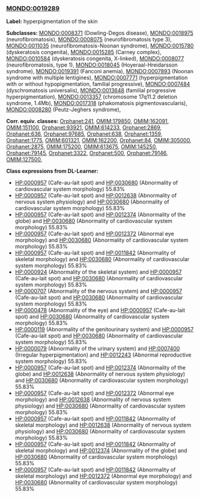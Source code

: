 
### [MONDO:0019289](http://purl.obolibrary.org/obo/MONDO_0019289)
**Label:** hyperpigmentation of the skin

**Subclasses:** [MONDO:0008371](http://purl.obolibrary.org/obo/MONDO_0008371) (Dowling-Degos disease), [MONDO:0018975](http://purl.obolibrary.org/obo/MONDO_0018975) (neurofibromatosis), [MONDO:0008075](http://purl.obolibrary.org/obo/MONDO_0008075) (neurofibromatosis type 3), [MONDO:0011035](http://purl.obolibrary.org/obo/MONDO_0011035) (neurofibromatosis-Noonan syndrome), [MONDO:0015780](http://purl.obolibrary.org/obo/MONDO_0015780) (dyskeratosis congenita), [MONDO:0015285](http://purl.obolibrary.org/obo/MONDO_0015285) (Carney complex), [MONDO:0010584](http://purl.obolibrary.org/obo/MONDO_0010584) (dyskeratosis congenita, X-linked), [MONDO:0008077](http://purl.obolibrary.org/obo/MONDO_0008077) (neurofibromatosis, type 1), [MONDO:0018045](http://purl.obolibrary.org/obo/MONDO_0018045) (Hoyeraal-Hreidarsson syndrome), [MONDO:0019391](http://purl.obolibrary.org/obo/MONDO_0019391) (Fanconi anemia), [MONDO:0007893](http://purl.obolibrary.org/obo/MONDO_0007893) (Noonan syndrome with multiple lentigines), [MONDO:0007771](http://purl.obolibrary.org/obo/MONDO_0007771) (hyperpigmentation with or without hypopigmentation, familial progressive), [MONDO:0007484](http://purl.obolibrary.org/obo/MONDO_0007484) (dyschromatosis universalis), [MONDO:0013648](http://purl.obolibrary.org/obo/MONDO_0013648) (familial progressive hyperpigmentation), [MONDO:0013357](http://purl.obolibrary.org/obo/MONDO_0013357) (chromosome 17q11.2 deletion syndrome, 1.4Mb), [MONDO:0017318](http://purl.obolibrary.org/obo/MONDO_0017318) (phakomatosis pigmentovascularis), [MONDO:0008280](http://purl.obolibrary.org/obo/MONDO_0008280) (Peutz-Jeghers syndrome), 

**Corr. equiv. classes:** [Orphanet:241](http://www.orpha.net/ORDO/Orphanet_241), [OMIM:179850](http://purl.obolibrary.org/obo/OMIM_179850), [OMIM:162091](http://purl.obolibrary.org/obo/OMIM_162091), [OMIM:151100](http://purl.obolibrary.org/obo/OMIM_151100), [Orphanet:93921](http://www.orpha.net/ORDO/Orphanet_93921), [OMIM:614233](http://purl.obolibrary.org/obo/OMIM_614233), [Orphanet:2869](http://www.orpha.net/ORDO/Orphanet_2869), [Orphanet:636](http://www.orpha.net/ORDO/Orphanet_636), [Orphanet:97685](http://www.orpha.net/ORDO/Orphanet_97685), [Orphanet:638](http://www.orpha.net/ORDO/Orphanet_638), [Orphanet:1359](http://www.orpha.net/ORDO/Orphanet_1359), [Orphanet:1775](http://www.orpha.net/ORDO/Orphanet_1775), [OMIM:601321](http://purl.obolibrary.org/obo/OMIM_601321), [OMIM:162200](http://purl.obolibrary.org/obo/OMIM_162200), [Orphanet:84](http://www.orpha.net/ORDO/Orphanet_84), [OMIM:305000](http://purl.obolibrary.org/obo/OMIM_305000), [Orphanet:2875](http://www.orpha.net/ORDO/Orphanet_2875), [OMIM:175200](http://purl.obolibrary.org/obo/OMIM_175200), [OMIM:613675](http://purl.obolibrary.org/obo/OMIM_613675), [OMIM:145250](http://purl.obolibrary.org/obo/OMIM_145250), [Orphanet:79145](http://www.orpha.net/ORDO/Orphanet_79145), [Orphanet:3322](http://www.orpha.net/ORDO/Orphanet_3322), [Orphanet:500](http://www.orpha.net/ORDO/Orphanet_500), [Orphanet:79146](http://www.orpha.net/ORDO/Orphanet_79146), [OMIM:127500](http://purl.obolibrary.org/obo/OMIM_127500), 

**Class expressions from DL-Learner:**

- [HP:0000957](http://purl.obolibrary.org/obo/HP_0000957) (Cafe-au-lait spot) and [HP:0030680](http://purl.obolibrary.org/obo/HP_0030680) (Abnormality of cardiovascular system morphology) 55.83%
- [HP:0000957](http://purl.obolibrary.org/obo/HP_0000957) (Cafe-au-lait spot) and [HP:0012638](http://purl.obolibrary.org/obo/HP_0012638) (Abnormality of nervous system physiology) and [HP:0030680](http://purl.obolibrary.org/obo/HP_0030680) (Abnormality of cardiovascular system morphology) 55.83%
- [HP:0000957](http://purl.obolibrary.org/obo/HP_0000957) (Cafe-au-lait spot) and [HP:0012374](http://purl.obolibrary.org/obo/HP_0012374) (Abnormality of the globe) and [HP:0030680](http://purl.obolibrary.org/obo/HP_0030680) (Abnormality of cardiovascular system morphology) 55.83%
- [HP:0000957](http://purl.obolibrary.org/obo/HP_0000957) (Cafe-au-lait spot) and [HP:0012372](http://purl.obolibrary.org/obo/HP_0012372) (Abnormal eye morphology) and [HP:0030680](http://purl.obolibrary.org/obo/HP_0030680) (Abnormality of cardiovascular system morphology) 55.83%
- [HP:0000957](http://purl.obolibrary.org/obo/HP_0000957) (Cafe-au-lait spot) and [HP:0011842](http://purl.obolibrary.org/obo/HP_0011842) (Abnormality of skeletal morphology) and [HP:0030680](http://purl.obolibrary.org/obo/HP_0030680) (Abnormality of cardiovascular system morphology) 55.83%
- [HP:0000924](http://purl.obolibrary.org/obo/HP_0000924) (Abnormality of the skeletal system) and [HP:0000957](http://purl.obolibrary.org/obo/HP_0000957) (Cafe-au-lait spot) and [HP:0030680](http://purl.obolibrary.org/obo/HP_0030680) (Abnormality of cardiovascular system morphology) 55.83%
- [HP:0000707](http://purl.obolibrary.org/obo/HP_0000707) (Abnormality of the nervous system) and [HP:0000957](http://purl.obolibrary.org/obo/HP_0000957) (Cafe-au-lait spot) and [HP:0030680](http://purl.obolibrary.org/obo/HP_0030680) (Abnormality of cardiovascular system morphology) 55.83%
- [HP:0000478](http://purl.obolibrary.org/obo/HP_0000478) (Abnormality of the eye) and [HP:0000957](http://purl.obolibrary.org/obo/HP_0000957) (Cafe-au-lait spot) and [HP:0030680](http://purl.obolibrary.org/obo/HP_0030680) (Abnormality of cardiovascular system morphology) 55.83%
- [HP:0000119](http://purl.obolibrary.org/obo/HP_0000119) (Abnormality of the genitourinary system) and [HP:0000957](http://purl.obolibrary.org/obo/HP_0000957) (Cafe-au-lait spot) and [HP:0030680](http://purl.obolibrary.org/obo/HP_0030680) (Abnormality of cardiovascular system morphology) 55.83%
- [HP:0000079](http://purl.obolibrary.org/obo/HP_0000079) (Abnormality of the urinary system) and [HP:0007400](http://purl.obolibrary.org/obo/HP_0007400) (Irregular hyperpigmentation) and [HP:0012243](http://purl.obolibrary.org/obo/HP_0012243) (Abnormal reproductive system morphology) 55.83%
- [HP:0000957](http://purl.obolibrary.org/obo/HP_0000957) (Cafe-au-lait spot) and [HP:0012374](http://purl.obolibrary.org/obo/HP_0012374) (Abnormality of the globe) and [HP:0012638](http://purl.obolibrary.org/obo/HP_0012638) (Abnormality of nervous system physiology) and [HP:0030680](http://purl.obolibrary.org/obo/HP_0030680) (Abnormality of cardiovascular system morphology) 55.83%
- [HP:0000957](http://purl.obolibrary.org/obo/HP_0000957) (Cafe-au-lait spot) and [HP:0012372](http://purl.obolibrary.org/obo/HP_0012372) (Abnormal eye morphology) and [HP:0012638](http://purl.obolibrary.org/obo/HP_0012638) (Abnormality of nervous system physiology) and [HP:0030680](http://purl.obolibrary.org/obo/HP_0030680) (Abnormality of cardiovascular system morphology) 55.83%
- [HP:0000957](http://purl.obolibrary.org/obo/HP_0000957) (Cafe-au-lait spot) and [HP:0011842](http://purl.obolibrary.org/obo/HP_0011842) (Abnormality of skeletal morphology) and [HP:0012638](http://purl.obolibrary.org/obo/HP_0012638) (Abnormality of nervous system physiology) and [HP:0030680](http://purl.obolibrary.org/obo/HP_0030680) (Abnormality of cardiovascular system morphology) 55.83%
- [HP:0000957](http://purl.obolibrary.org/obo/HP_0000957) (Cafe-au-lait spot) and [HP:0011842](http://purl.obolibrary.org/obo/HP_0011842) (Abnormality of skeletal morphology) and [HP:0012374](http://purl.obolibrary.org/obo/HP_0012374) (Abnormality of the globe) and [HP:0030680](http://purl.obolibrary.org/obo/HP_0030680) (Abnormality of cardiovascular system morphology) 55.83%
- [HP:0000957](http://purl.obolibrary.org/obo/HP_0000957) (Cafe-au-lait spot) and [HP:0011842](http://purl.obolibrary.org/obo/HP_0011842) (Abnormality of skeletal morphology) and [HP:0012372](http://purl.obolibrary.org/obo/HP_0012372) (Abnormal eye morphology) and [HP:0030680](http://purl.obolibrary.org/obo/HP_0030680) (Abnormality of cardiovascular system morphology) 55.83%


